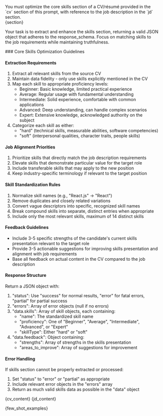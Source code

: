 <task>
You must optimize the core skills section of a CV/résumé provided in the `cv` section of this prompt, with reference to the job description in the `jd` section. 

<section>
{section}
</section>

Your task is to extract and enhance the skills section, returning a valid JSON object that adheres to the response_schema. Focus on matching skills to the job requirements while maintaining truthfulness.
</task>

<instructions>
### Core Skills Optimization Guidelines

#### Extraction Requirements
1. Extract all relevant skills from the source CV
2. Maintain data fidelity - only use skills explicitly mentioned in the CV
3. Map each skill to appropriate proficiency levels:
   - Beginner: Basic knowledge, limited practical experience
   - Average: Regular usage with fundamental understanding
   - Intermediate: Solid experience, comfortable with common applications
   - Advanced: Deep understanding, can handle complex scenarios
   - Expert: Extensive knowledge, acknowledged authority on the subject
4. Categorize each skill as either:
   - "hard" (technical skills, measurable abilities, software competencies)
   - "soft" (interpersonal qualities, character traits, people skills)

#### Job Alignment Priorities
1. Prioritize skills that directly match the job description requirements
2. Elevate skills that demonstrate particular value for the target role
3. Include transferable skills that may apply to the new position
4. Keep industry-specific terminology if relevant to the target position

#### Skill Standardization Rules
1. Normalize skill names (e.g., "React.js" → "React")
2. Remove duplicates and closely related variations
3. Convert vague descriptors into specific, recognized skill names
4. Break compound skills into separate, distinct entries when appropriate
5. Include only the most relevant skills, maximum of 14 distinct skills

#### Feedback Guidelines
- Include 3-5 specific strengths of the candidate's current skills presentation relevant to the target role
- Provide 3-5 actionable suggestions for improving skills presentation and alignment with job requirements
- Base all feedback on actual content in the CV compared to the job description

#### Response Structure
Return a JSON object with:
1. "status": Use "success" for normal results, "error" for fatal errors, "partial" for partial success
2. "errors": Array of error objects (null if no errors)
3. "data.skills": Array of skill objects, each containing:
   - "name": The standardized skill name
   - "proficiency": One of "Beginner", "Average", "Intermediate", "Advanced", or "Expert"
   - "skillType": Either "hard" or "soft"
4. "data.feedback": Object containing:
   - "strengths": Array of strengths in the skills presentation
   - "areas_to_improve": Array of suggestions for improvement

#### Error Handling
If skills section cannot be properly extracted or processed:
1. Set "status" to "error" or "partial" as appropriate
2. Include relevant error objects in the "errors" array
3. Return as much valid skills data as possible in the "data" object
</instructions>

<cv>
{cv_content}
</cv>

<jd>
{jd_content}
</jd>

{few_shot_examples}